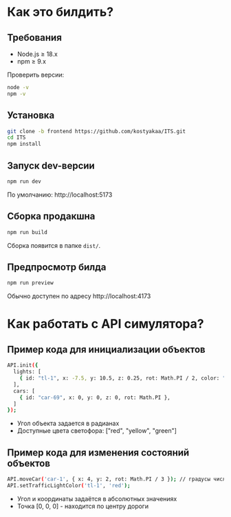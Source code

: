 # Как это билдить?

## Требования

- Node.js ≥ 18.x
- npm ≥ 9.x

Проверить версии:

```bash
node -v
npm -v
```

## Установка

```bash
git clone -b frontend https://github.com/kostyakaa/ITS.git
cd ITS
npm install
```

## Запуск dev-версии

```bash
npm run dev
```

По умолчанию: http://localhost:5173

## Сборка продакшна

```bash
npm run build
```

Сборка появится в папке `dist/`.

## Предпросмотр билда

```bash
npm run preview
```

Обычно доступен по адресу http://localhost:4173

# Как работать с API симулятора?

## Пример кода для инициализации объектов

```bash
API.init({
  lights: [
    { id: "tl-1", x: -7.5, y: 10.5, z: 0.25, rot: Math.PI / 2, color: "red" },
  ],
  cars: [
    { id: "car-69", x: 0, y: 0, z: 0, rot: Math.PI },
  ]
});
```
- Угол объекта задается в радианах
- Доступные цвета светофора: ["red", "yellow", "green"]

## Пример кода для изменения состояний объектов

```bash
API.moveCar('car-1', { x: 4, y: 2, rot: Math.PI / 3 }); // градусы числом — тоже ок
API.setTrafficLightColor('tl-1', 'red');
```
- Угол и координаты задаётся в абсолютных значениях
- Точка [0, 0, 0] - находится по центру дороги